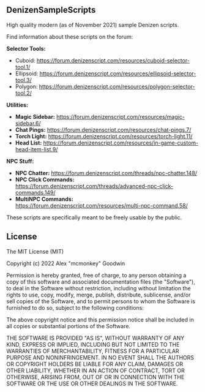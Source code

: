 DenizenSampleScripts
--------------------

High quality modern (as of November 2021) sample Denizen scripts.

Find information about these scripts on the forum:

**Selector Tools:**
- Cuboid: https://forum.denizenscript.com/resources/cuboid-selector-tool.1/
- Ellipsoid: https://forum.denizenscript.com/resources/ellipsoid-selector-tool.3/
- Polygon: https://forum.denizenscript.com/resources/polygon-selector-tool.2/

**Utilities:**
- **Magic Sidebar:** https://forum.denizenscript.com/resources/magic-sidebar.6/
- **Chat Pings:** https://forum.denizenscript.com/resources/chat-pings.7/
- **Torch Light:** https://forum.denizenscript.com/resources/torch-light.11/
- **Head List:** https://forum.denizenscript.com/resources/in-game-custom-head-item-list.9/

**NPC Stuff:**
- **NPC Chatter:** https://forum.denizenscript.com/threads/npc-chatter.148/
- **NPC Click Commands:** https://forum.denizenscript.com/threads/advanced-npc-click-commands.149/
- **MultiNPC Commands:** https://forum.denizenscript.com/resources/multi-npc-command.58/

These scripts are specifically meant to be freely usable by the public.

## License

The MIT License (MIT)

Copyright (c) 2022 Alex "mcmonkey" Goodwin

Permission is hereby granted, free of charge, to any person obtaining a copy
of this software and associated documentation files (the "Software"), to deal
in the Software without restriction, including without limitation the rights
to use, copy, modify, merge, publish, distribute, sublicense, and/or sell
copies of the Software, and to permit persons to whom the Software is
furnished to do so, subject to the following conditions:

The above copyright notice and this permission notice shall be included in all
copies or substantial portions of the Software.

THE SOFTWARE IS PROVIDED "AS IS", WITHOUT WARRANTY OF ANY KIND, EXPRESS OR
IMPLIED, INCLUDING BUT NOT LIMITED TO THE WARRANTIES OF MERCHANTABILITY,
FITNESS FOR A PARTICULAR PURPOSE AND NONINFRINGEMENT. IN NO EVENT SHALL THE
AUTHORS OR COPYRIGHT HOLDERS BE LIABLE FOR ANY CLAIM, DAMAGES OR OTHER
LIABILITY, WHETHER IN AN ACTION OF CONTRACT, TORT OR OTHERWISE, ARISING FROM,
OUT OF OR IN CONNECTION WITH THE SOFTWARE OR THE USE OR OTHER DEALINGS IN THE
SOFTWARE.

